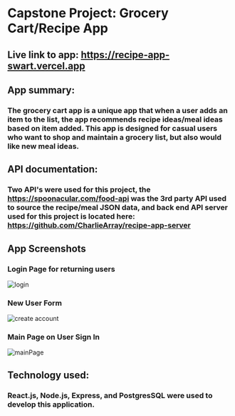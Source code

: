 # Capstone Project: Grocery Cart/Recipe App

## Live link to app: https://recipe-app-swart.vercel.app

## App summary:
### The grocery cart app is a unique app that when a user adds an item to the list, the app recommends recipe ideas/meal ideas based on item added. This app is designed for casual users who want to shop and maintain a grocery list, but also would like new meal ideas. 

## API documentation: 
### Two API's were used for this project, the https://spoonacular.com/food-api was the 3rd party API used to source the recipe/meal JSON data, and back end API server used for this project is located here: https://github.com/CharlieArray/recipe-app-server 

## App Screenshots
### Login Page for returning users
![login](https://user-images.githubusercontent.com/59151304/118582215-9a613900-b758-11eb-81c5-24eee6a1a572.PNG)

### New User Form
![create account](https://user-images.githubusercontent.com/59151304/118582214-99c8a280-b758-11eb-8ffd-faee13734317.PNG)

### Main Page on User Sign In 
![mainPage](https://user-images.githubusercontent.com/59151304/118582216-9a613900-b758-11eb-887e-3c20e1af8a51.PNG)

## Technology used:
### React.js, Node.js, Express, and PostgresSQL were used to develop this application.
